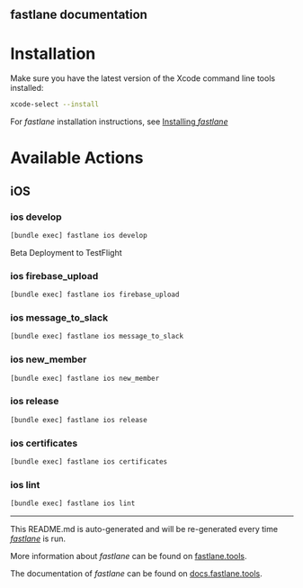 fastlane documentation
----

# Installation

Make sure you have the latest version of the Xcode command line tools installed:

```sh
xcode-select --install
```

For _fastlane_ installation instructions, see [Installing _fastlane_](https://docs.fastlane.tools/#installing-fastlane)

# Available Actions

## iOS

### ios develop

```sh
[bundle exec] fastlane ios develop
```

Beta Deployment to TestFlight

### ios firebase_upload

```sh
[bundle exec] fastlane ios firebase_upload
```



### ios message_to_slack

```sh
[bundle exec] fastlane ios message_to_slack
```



### ios new_member

```sh
[bundle exec] fastlane ios new_member
```



### ios release

```sh
[bundle exec] fastlane ios release
```



### ios certificates

```sh
[bundle exec] fastlane ios certificates
```



### ios lint

```sh
[bundle exec] fastlane ios lint
```



----

This README.md is auto-generated and will be re-generated every time [_fastlane_](https://fastlane.tools) is run.

More information about _fastlane_ can be found on [fastlane.tools](https://fastlane.tools).

The documentation of _fastlane_ can be found on [docs.fastlane.tools](https://docs.fastlane.tools).
